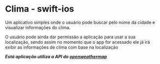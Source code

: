 # Clima - swift-ios

Um aplicativo simples onde o usuário pode buscar pelo nome da cidade e visualizar informações do clima. 

O usuário pode ainda dar permissão a aplicação para usar a sua localização, sendo assim no momento que o app for acessado ele já irá exibir as informações de clima com base na localização


***Está aplicação utiliza a API do [openweathermap](https://openweathermap.org)***
